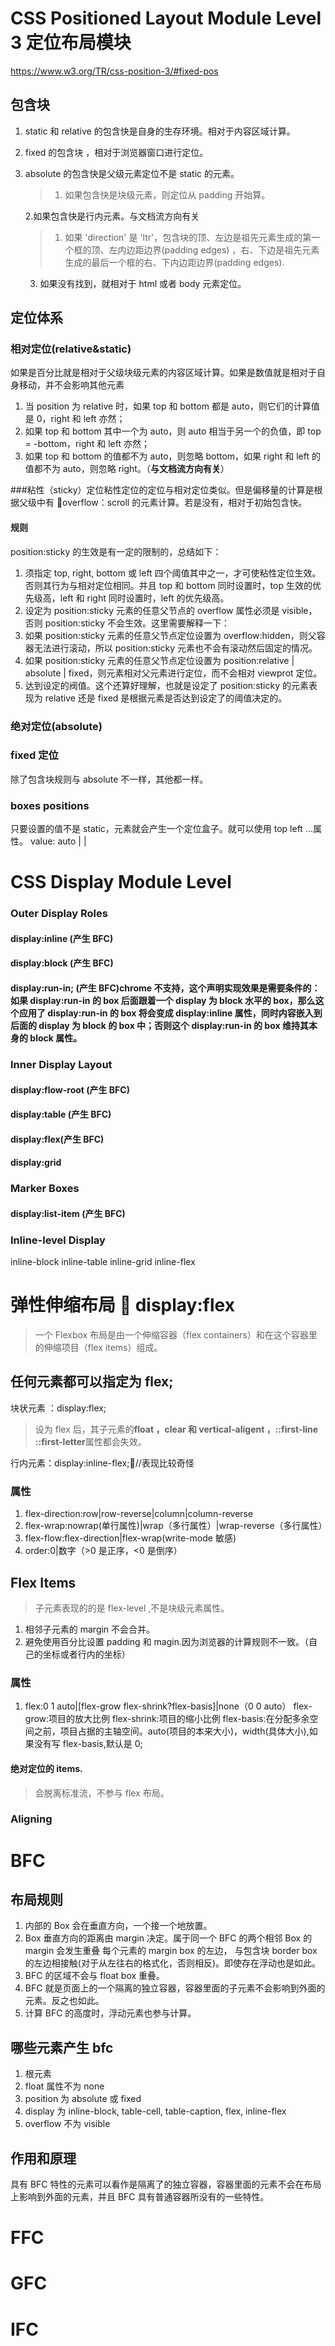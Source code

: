 # CSS Positioned Layout Module Level 3 定位布局模块

https://www.w3.org/TR/css-position-3/#fixed-pos

## 包含块

1.  static 和 relative 的包含快是自身的生存环境。相对于内容区域计算。
2.  fixed 的包含块 ，相对于浏览器窗口进行定位。
3.  absolute 的包含快是父级元素定位不是 static 的元素。

    > 1.  如果包含快是块级元素，则定位从 padding 开始算。

    2.如果包含快是行内元素。与文档流方向有关

    > 1.  如果 'direction' 是 'ltr'，包含块的顶、左边是祖先元素生成的第一个框的顶、左内边距边界(padding edges) ，右、下边是祖先元素生成的最后一个框的右、下内边距边界(padding edges).

    3.  如果没有找到，就相对于 html 或者 body 元素定位。

## 定位体系

### 相对定位(relative&static)

如果是百分比就是相对于父级块级元素的内容区域计算。如果是数值就是相对于自身移动，并不会影响其他元素

1.  当 position 为 relative 时，如果 top 和 bottom 都是 auto，则它们的计算值是 0，right 和 left 亦然；
2.  如果 top 和 bottom 其中一个为 auto，则 auto 相当于另一个的负值，即 top = -bottom，right 和 left 亦然；
3.  如果 top 和 bottom 的值都不为 auto，则忽略 bottom，如果 right 和 left 的值都不为 auto，则忽略 right。（**与文档流方向有关**）

###粘性（sticky）定位粘性定位的定位与相对定位类似。但是偏移量的计算是根据父级中有 overflow：scroll 的元素计算。若是没有，相对于初始包含快。

#### 规则

position:sticky 的生效是有一定的限制的，总结如下：

1.  须指定 top, right, bottom 或 left 四个阈值其中之一，才可使粘性定位生效。否则其行为与相对定位相同。并且 top 和 bottom 同时设置时，top 生效的优先级高，left 和 right 同时设置时，left 的优先级高。
2.  设定为 position:sticky 元素的任意父节点的 overflow 属性必须是 visible，否则 position:sticky 不会生效。这里需要解释一下：
3.  如果 position:sticky 元素的任意父节点定位设置为 overflow:hidden，则父容器无法进行滚动，所以 position:sticky 元素也不会有滚动然后固定的情况。
4.  如果 position:sticky 元素的任意父节点定位设置为 position:relative | absolute | fixed，则元素相对父元素进行定位，而不会相对 viewprot 定位。
5.  达到设定的阀值。这个还算好理解，也就是设定了 position:sticky 的元素表现为 relative 还是 fixed 是根据元素是否达到设定了的阈值决定的。

### 绝对定位(absolute)

### fixed 定位

除了包含块规则与 absolute 不一样，其他都一样。

### boxes positions

只要设置的值不是 static，元素就会产生一个定位盒子。就可以使用 top left ...属性。
value: auto | <length> | <percentage>

# CSS Display Module Level

### Outer Display Roles

#### display:inline (产生 BFC)

#### display:block (产生 BFC)

#### display:run-in; (产生 BFC)chrome 不支持，这个声明实现效果是需要条件的：如果 display:run-in 的 box 后面跟着一个 display 为 block 水平的 box，那么这个应用了 display:run-in 的 box 将会变成 display:inline 属性，同时内容嵌入到后面的 display 为 block 的 box 中；否则这个 display:run-in 的 box 维持其本身的 block 属性。

### Inner Display Layout

#### display:flow-root (产生 BFC)

#### display:table (产生 BFC)

#### display:flex(产生 BFC)

#### display:grid

### Marker Boxes

#### display:list-item (产生 BFC)

### Inline-level Display

inline-block inline-table inline-grid inline-flex

# 弹性伸缩布局  display:flex

> 一个 Flexbox 布局是由一个伸缩容器（flex containers）和在这个容器里的伸缩项目（flex items）组成。

## 任何元素都可以指定为 flex;

块状元素 ：display:flex;

> 设为 flex 后，其子元素的**float ，clear 和 vertical-aligent ，::first-line ::first-letter**属性都会失效。

行内元素：display:inline-flex;//表现比较奇怪

### 属性

1.  flex-direction:row|row-reverse|column|column-reverse
2.  flex-wrap:nowrap(单行属性)|wrap（多行属性）|wrap-reverse（多行属性）
3.  flex-flow:flex-direction|flex-wrap(write-mode 敏感)
4.  order:0|数字（>0 是正序，<0 是倒序）

## Flex Items

> 子元素表现的的是 flex-level ,不是块级元素属性。

1.  相邻子元素的 margin 不会合并。
2.  避免使用百分比设置 padding 和 magin.因为浏览器的计算规则不一致。（自己的坐标或者行内的坐标）

### 属性

1.  flex:0 1 auto|[flex-grow flex-shrink?flex-basis]|none（0 0 auto）
    flex-grow:项目的放大比例
    flex-shrink:项目的缩小比例
    flex-basis:在分配多余空间之前，项目占据的主轴空间。auto(项目的本来大小)，width(具体大小),如果没有写 flex-basis,默认是 0;

#### 绝对定位的 items.

> 会脱离标准流，不参与 flex 布局。

### Aligning

# BFC

## 布局规则

1.  内部的 Box 会在垂直方向，一个接一个地放置。
2.  Box 垂直方向的距离由 margin 决定。属于同一个 BFC 的两个相邻 Box 的 margin 会发生重叠 每个元素的 margin box 的左边， 与包含块 border box 的左边相接触(对于从左往右的格式化，否则相反)。即使存在浮动也是如此。
3.  BFC 的区域不会与 float box 重叠。
4.  BFC 就是页面上的一个隔离的独立容器，容器里面的子元素不会影响到外面的元素。反之也如此。
5.  计算 BFC 的高度时，浮动元素也参与计算。

## 哪些元素产生 bfc

1.  根元素
2.  float 属性不为 none
3.  position 为 absolute 或 fixed
4.  display 为 inline-block, table-cell, table-caption, flex, inline-flex
5.  overflow 不为 visible

## 作用和原理

具有 BFC 特性的元素可以看作是隔离了的独立容器，容器里面的元素不会在布局上影响到外面的元素，并且 BFC 具有普通容器所没有的一些特性。

# FFC

# GFC

# IFC
